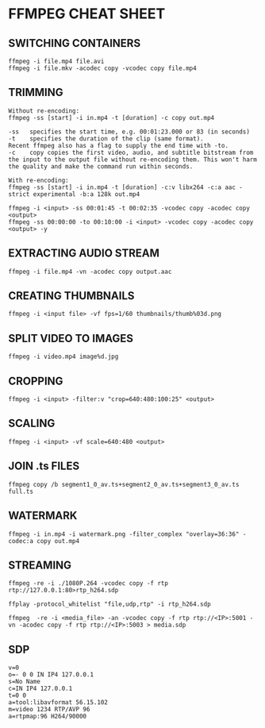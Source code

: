 # FFMPEG CHEAT SHEET

## SWITCHING CONTAINERS
```
ffmpeg -i file.mp4 file.avi
ffmpeg -i file.mkv -acodec copy -vcodec copy file.mp4
```

## TRIMMING
```
Without re-encoding:
ffmpeg -ss [start] -i in.mp4 -t [duration] -c copy out.mp4

-ss   specifies the start time, e.g. 00:01:23.000 or 83 (in seconds)
-t    specifies the duration of the clip (same format).
Recent ffmpeg also has a flag to supply the end time with -to.
-c    copy copies the first video, audio, and subtitle bitstream from the input to the output file without re-encoding them. This won't harm the quality and make the command run within seconds.

With re-encoding:
ffmpeg -ss [start] -i in.mp4 -t [duration] -c:v libx264 -c:a aac -strict experimental -b:a 128k out.mp4

ffmpeg -i <input> -ss 00:01:45 -t 00:02:35 -vcodec copy -acodec copy <output>
ffmpeg -ss 00:00:00 -to 00:10:00 -i <input> -vcodec copy -acodec copy <output> -y
```

## EXTRACTING AUDIO STREAM
```
ffmpeg -i file.mp4 -vn -acodec copy output.aac 
```

## CREATING THUMBNAILS
```
ffmpeg -i <input file> -vf fps=1/60 thumbnails/thumb%03d.png
```

## SPLIT VIDEO TO IMAGES
```
ffmpeg -i video.mp4 image%d.jpg
```

## CROPPING
```
ffmpeg -i <input> -filter:v "crop=640:480:100:25" <output>
```

## SCALING
```
ffmpeg -i <input> -vf scale=640:480 <output>
```

## JOIN .ts FILES
```
ffmpeg copy /b segment1_0_av.ts+segment2_0_av.ts+segment3_0_av.ts full.ts
```

## WATERMARK
```
ffmpeg -i in.mp4 -i watermark.png -filter_complex "overlay=36:36" -codec:a copy out.mp4
```

## STREAMING
```
ffmpeg -re -i ./1080P.264 -vcodec copy -f rtp rtp://127.0.0.1:80>rtp_h264.sdp

ffplay -protocol_whitelist "file,udp,rtp" -i rtp_h264.sdp

ffmpeg  -re -i <media_file> -an -vcodec copy -f rtp rtp://<IP>:5001 -vn -acodec copy -f rtp rtp://<IP>:5003 > media.sdp
```

## SDP
```
v=0
o=- 0 0 IN IP4 127.0.0.1
s=No Name
c=IN IP4 127.0.0.1
t=0 0
a=tool:libavformat 56.15.102
m=video 1234 RTP/AVP 96
a=rtpmap:96 H264/90000
```